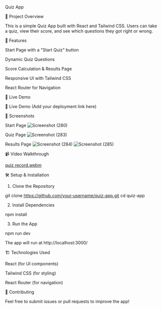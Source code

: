 Quiz App

📌 Project Overview

This is a simple Quiz App built with React and Tailwind CSS. Users can take a quiz, view their score, and see which questions they got right or wrong.

🎯 Features

Start Page with a "Start Quiz" button

Dynamic Quiz Questions

Score Calculation & Results Page

Responsive UI with Tailwind CSS

React Router for Navigation

🚀 Live Demo

🔗 Live Demo (Add your deployment link here)

📸 Screenshots

Start Page
![Screenshot (280)](https://github.com/user-attachments/assets/e9bb77d0-5521-42ee-b5c6-e06b81d384f3)



Quiz Page
![Screenshot (283)](https://github.com/user-attachments/assets/8320ecc7-df6b-49b0-8dae-63237294fbda)



Results Page
![Screenshot (284)](https://github.com/user-attachments/assets/eb739ce3-b706-48be-9daf-9b5f6126b186)
![Screenshot (285)](https://github.com/user-attachments/assets/072192f8-2ca2-4985-ba7b-84a224688907)




📹 Video Walkthrough

[quiz record.webm](https://github.com/user-attachments/assets/ec863e8b-f8ea-4d5a-92f4-27d6b889beb7)


🛠️ Setup & Installation

1. Clone the Repository

git clone https://github.com/your-username/quiz-app.git
cd quiz-app

2. Install Dependencies

npm install

3. Run the App

npm run dev

The app will run at http://localhost:3000/

🏗️ Technologies Used

React (for UI components)

Tailwind CSS (for styling)

React Router (for navigation)

🤝 Contributing

Feel free to submit issues or pull requests to improve the app!


